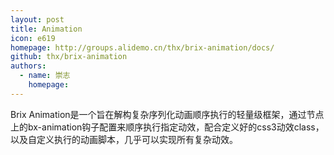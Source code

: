 ```yaml
---
layout: post
title: Animation
icon: e619
homepage: http://groups.alidemo.cn/thx/brix-animation/docs/
github: thx/brix-animation
authors:
  - name: 崇志
    homepage:
---
```


Brix Animation是一个旨在解构复杂序列化动画顺序执行的轻量级框架，通过节点上的bx-animation钩子配置来顺序执行指定动效，配合定义好的css3动效class，以及自定义执行的动画脚本，几乎可以实现所有复杂动效。